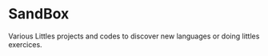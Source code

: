 # SandBox
Various Littles projects and codes to discover new languages or doing littles exercices. 
